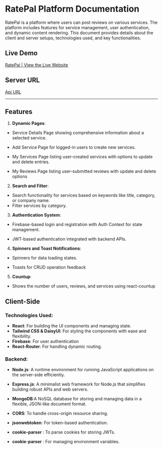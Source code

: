 # RatePal Platform Documentation

RatePal is a platform where users can post reviews on various services. The platform includes features for service management, user authentication, and dynamic content rendering. This document provides details about the client and server setups, technologies used, and key functionalities.

## Live Demo
[RatePal | View the Live Website ](https://ratepal-4cd33.firebaseapp.com/) 

## Server URL
[Api URL](https://rate-pal-server.vercel.app/) 

---


## Features

1. **Dynamic Pages**: 
- Service Details Page showing comprehensive information about a selected service.

- Add Service Page for logged-in users to create new services.

- My Services Page listing user-created services with options to update and delete entries.

- My Reviews Page listing user-submitted reviews with update and delete options
2. **Search and Filter**: 
- Search functionality for services based on keywords like title, category, or company name.
- Filter services by category.
3. **Authentication System**: 

- Firebase-based login and registration with Auth Context for state management.

- JWT-based authentication integrated with backend APIs.

4. **Spinners and Toast Notifications**:

- Spinners for data loading states.

- Toasts for CRUD operation feedback
5. **Countup**: 
- Shows the number of users, reviews, and services using react-countup

## Client-Side

### Technologies Used:


- **React**: For building the UI components and managing state.
- **Tailwind CSS & DaisyUI**:  For styling the components with ease and flexibility.
- **Firebase**:  For user authentication
- **React-Router**:  For handling dynamic routing.

### Backend:
- **Node.js**: A runtime environment for running JavaScript applications on the server-side efficiently.
- **Express.js**: A minimalist web framework for Node.js that simplifies building robust APIs and web servers.
- **MongoDB**:A NoSQL database for storing and managing data in a flexible, JSON-like document format.

- **CORS**: To handle cross-origin resource sharing.

- **jsonwebtoken**: For token-based authentication.

- **cookie-parser** :  To parse cookies for storing JWTs.

- **cookie-parser** : For managing environment variables.
